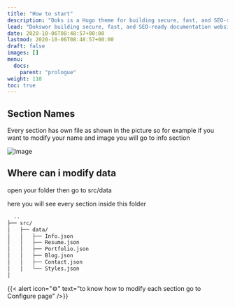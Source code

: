 ```yaml
---
title: "How to start"
description: "Doks is a Hugo theme for building secure, fast, and SEO-ready documentation websites, which you can easily update and customize."
lead: "Dokswor building secure, fast, and SEO-ready documentation websites, which you can easily update and customize."
date: 2020-10-06T08:48:57+00:00
lastmod: 2020-10-06T08:48:57+00:00
draft: false
images: []
menu:
  docs:
    parent: "prologue"
weight: 110
toc: true
---
```



## Section Names

Every section has own file as shown in the picture so for example if you want to modify your name and image you will go to info section 

![Image](images/how-to-start.png "Open cmd")


## Where can i modify data

open your folder then go to src/data

here you will see every section inside this folder 



```bash
  ..
├── src/
│   ├── data/
│   │   ├── Info.json
│   │   ├── Resume.json
│   │   ├── Portfolio.json
│   │   ├── Blog.json
│   │   ├── Contact.json
│   │   └── Styles.json
│   

```

{{< alert icon="⚙️" text="to know how to modify each section go to Configure page" />}}
